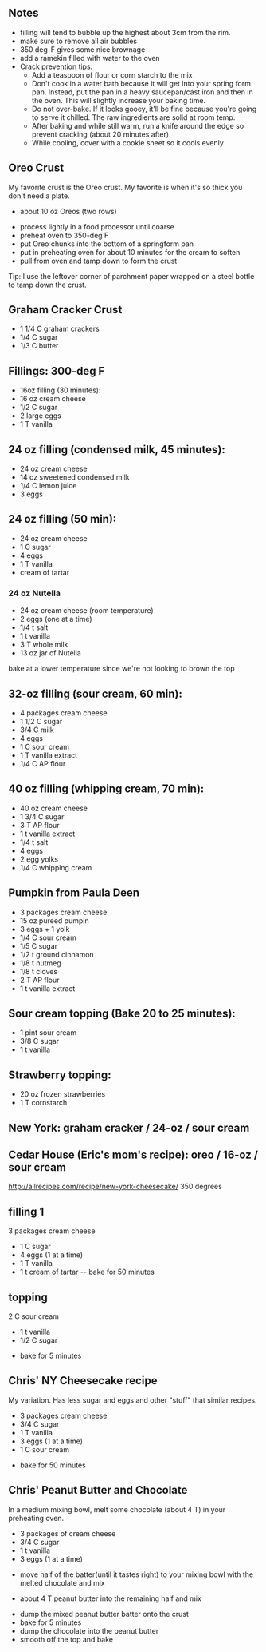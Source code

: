 ## Notes
* filling will tend to bubble up the highest about 3cm from the rim.
* make sure to remove all air bubbles
* 350 deg-F gives some nice brownage
* add a ramekin filled with water to the oven
* Crack prevention tips:
  * Add a teaspoon of flour or corn starch to the mix
  * Don't cook in a water bath because it will get into your spring form pan.
    Instead, put the pan in a heavy saucepan/cast iron and then in the oven.
    This will slightly increase your baking time.
  * Do not over-bake. If it looks gooey, it'll be fine because you're going to
    serve it chilled. The raw ingredients are solid at room temp.
  * After baking and while still warm, run a knife around the edge so prevent
    cracking (about 20 minutes after)
  * While cooling, cover with a cookie sheet so it cools evenly


## Oreo Crust

My favorite crust is the Oreo crust. My favorite is when it's so thick you don't
need a plate.

+ about 10 oz Oreos (two rows)
- process lightly in a food processor until coarse
- preheat oven to 350-deg F
- put Oreo chunks into the bottom of a springform pan
- put in preheating oven for about 10 minutes for the cream to soften
- pull from oven and tamp down to form the crust

Tip: I use the leftover corner of parchment paper wrapped on a steel bottle
to tamp down the crust.


## Graham Cracker Crust
+ 1 1/4 C graham crackers
+ 1/4 C sugar
+ 1/3 C butter

## Fillings: 300-deg F
+ 16oz filling (30 minutes):
+ 16 oz cream cheese
+ 1/2 C sugar
+ 2 large eggs
+ 1 T vanilla

## 24 oz filling (condensed milk, 45 minutes):
+ 24 oz cream cheese
+ 14 oz sweetened condensed milk
+ 1/4 C lemon juice
+ 3 eggs

## 24 oz filling (50 min):
+ 24 oz cream cheese
+ 1 C sugar
+ 4 eggs
+ 1 T vanilla
+ cream of tartar

### 24 oz Nutella
+ 24 oz cream cheese (room temperature)
+ 2 eggs (one at a time)
+ 1/4 t salt
+ 1 t vanilla
+ 3 T whole milk
+ 13 oz jar of Nutella

bake at a lower temperature since we're not looking to brown the top


## 32-oz filling (sour cream, 60 min):
+ 4 packages cream cheese
+ 1 1/2 C sugar
+ 3/4 C milk
+ 4 eggs
+ 1 C sour cream
+ 1 T vanilla extract
+ 1/4 C AP flour

## 40 oz filling (whipping cream, 70 min):
+ 40 oz cream cheese
+ 1 3/4 C sugar
+ 3 T AP flour
+ 1 t vanilla extract
+ 1/4 t salt
+ 4 eggs
+ 2 egg yolks
+ 1/4 C whipping cream

## Pumpkin from Paula Deen
+ 3 packages cream cheese
+ 15 oz pureed pumpin
+ 3 eggs + 1 yolk
+ 1/4 C sour cream
+ 1/5 C sugar
+ 1/2 t ground cinnamon
+ 1/8 t nutmeg
+ 1/8 t cloves
+ 2 T AP flour
+ 1 t vanilla extract

## Sour cream topping (Bake 20 to 25 minutes):

+ 1 pint sour cream
+ 3/8 C sugar
+ 1 t vanilla

## Strawberry topping:
+ 20 oz frozen strawberries
+ 1 T cornstarch

## New York: graham cracker / 24-oz / sour cream
## Cedar House (Eric's mom's recipe): oreo / 16-oz / sour cream

http://allrecipes.com/recipe/new-york-cheesecake/
350 degrees

## filling 1
3 packages cream cheese
+ 1 C sugar
+ 4 eggs (1 at a time)
+ 1 T vanilla
+ 1 t cream of tartar
-- bake for 50 minutes

## topping
2 C sour cream
+ 1 t vanilla
+ 1/2 C sugar
- bake for 5 minutes


## Chris' NY Cheesecake recipe

My variation. Has less sugar and eggs and other "stuff" that similar recipes.

+ 3 packages cream cheese
+ 3/4 C sugar
+ 1 T vanilla
+ 3 eggs (1 at a time)
+ 1 C sour cream
- bake for 50 minutes

## Chris' Peanut Butter and Chocolate

In a medium mixing bowl, melt some chocolate (about 4 T) in your preheating oven.

+ 3 packages of cream cheese
+ 3/4 C sugar
+ 1 t vanilla
+ 3 eggs (1 at a time)
- move half of the batter(until it tastes right) to your mixing bowl with the melted chocolate and mix
+ about 4 T peanut butter into the remaining half and mix
- dump the mixed peanut butter batter onto the crust
- bake for 5 minutes
- dump the chocolate into the peanut butter
- smooth off the top and bake
